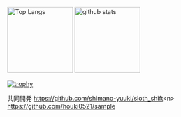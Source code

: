<p align="left"> 
  <img alt="Top Langs" height="150px" src="https://github-readme-stats.vercel.app/api/top-langs/?username=shimodairayuujirou&layout=compact&show_icons=true&theme=onedark" />
  <img alt="github stats" height="150px" src="https://github-readme-stats.vercel.app/api?username=shimodairayuujirou&theme=onedark&show_icons=ture" />
</p>

[![trophy](https://github-profile-trophy.vercel.app/?username=shimodairayuujirou&theme=onedark&column=7
)](https://github.com/ryo-ma/github-profile-trophy)

共同開発
https://github.com/shimano-yuuki/sloth_shift<n\>
https://github.com/houki0521/sample
